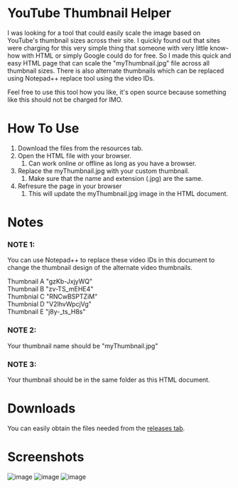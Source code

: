 # YouTube Thumbnail Helper
I was looking for a tool that could easily scale the image based on YouTube's thumbnail sizes across their site. I quickly found out that sites were charging for this very simple thing that someone with very little know-how with HTML or simply Google could do for free. So I made this quick and easy HTML page that can scale the "myThumbnail.jpg" file across all thumbnail sizes. There is also alternate thumbnails which can be replaced using Notepad++ replace tool using the video IDs.  
  
Feel free to use this tool how you like, it's open source because something like this should not be charged for IMO.

# How To Use
1. Download the files from the resources tab.
2. Open the HTML file with your browser.
    1. Can work online or offline as long as you have a browser.
3. Replace the myThumbnail.jpg with your custom thumbnail.
    1. Make sure that the name and extension (.jpg) are the same.
4. Refresure the page in your browser
    1. This will update the myThumbnail.jpg image in the HTML document.

# Notes
### NOTE 1:
You can use Notepad++ to replace these video IDs in this document to change the thumbnail design of the alternate video thumbnails.  
  
Thumbnail A "gzKb-JxjyWQ"  
Thumbnail B "zv-TS_mEHE4"  
Thumbnial C "RNCwBSPTZiM"  
Thumbnial D "V2IhvWpcjVg"  
Thumbnail E "j8y-_ts_H8s"  

### NOTE 2:
Your thumbnail name should be "myThumbnail.jpg"

### NOTE 3:
Your thumbnail should be in the same folder as this HTML document.

# Downloads
You can easily obtain the files needed from the [releases tab](https://github.com/northwesttrees-gaming/YouTube-Thumbnail-Helper/releases).

# Screenshots
![image](https://github.com/northwesttrees-gaming/YouTube-Thumbnail-Helper/assets/47284617/8797bf9c-90ff-46bd-a937-4c2bfd27b42b)
![image](https://github.com/northwesttrees-gaming/YouTube-Thumbnail-Helper/assets/47284617/9d058516-69bb-4949-abe8-1bc5de13c7ec)
![image](https://github.com/northwesttrees-gaming/YouTube-Thumbnail-Helper/assets/47284617/cc8c79e6-5e7c-4732-bb9a-f4b416070060)
